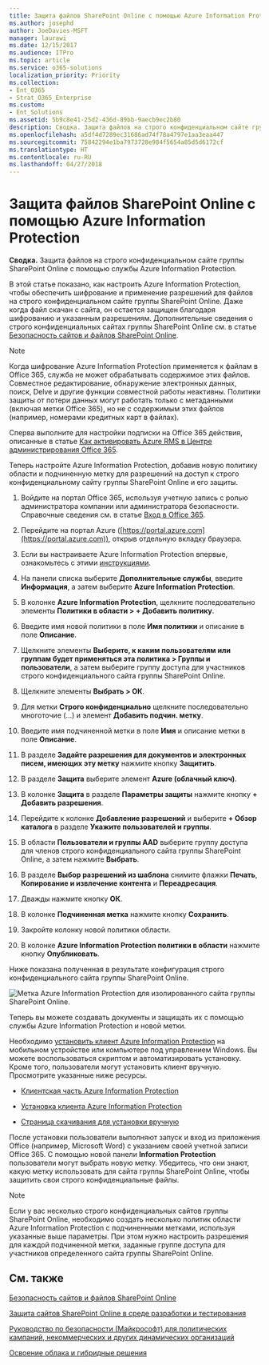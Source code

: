 ```yaml
---
title: Защита файлов SharePoint Online с помощью Azure Information Protection
ms.author: josephd
author: JoeDavies-MSFT
manager: laurawi
ms.date: 12/15/2017
ms.audience: ITPro
ms.topic: article
ms.service: o365-solutions
localization_priority: Priority
ms.collection:
- Ent_O365
- Strat_O365_Enterprise
ms.custom:
- Ent_Solutions
ms.assetid: 5b9c8e41-25d2-436d-89bb-9aecb9ec2b80
description: Сводка. Защита файлов на строго конфиденциальном сайте группы SharePoint Online с помощью службы Azure Information Protection.
ms.openlocfilehash: a5df4d7289ec31686ad74f78a4797e1aa3eaa447
ms.sourcegitcommit: 75842294e1ba7973728e984f5654a85d5d6172cf
ms.translationtype: HT
ms.contentlocale: ru-RU
ms.lasthandoff: 04/27/2018
---
```

# <a name="protect-sharepoint-online-files-with-azure-information-protection"></a>Защита файлов SharePoint Online с помощью Azure Information Protection

 **Сводка.** Защита файлов на строго конфиденциальном сайте группы SharePoint Online с помощью службы Azure Information Protection.
  
В этой статье показано, как настроить Azure Information Protection, чтобы обеспечить шифрование и применение разрешений для файлов на строго конфиденциальном сайте группы SharePoint Online. Даже когда файл скачан с сайта, он остается защищен благодаря шифрованию и указанным разрешениям. Дополнительные сведения о строго конфиденциальных сайтах группы SharePoint Online см. в статье [Безопасность сайтов и файлов SharePoint Online](secure-sharepoint-online-sites-and-files.md).
  
> [!NOTE]
> Когда шифрование Azure Information Protection применяется к файлам в Office 365, служба не может обрабатывать содержимое этих файлов. Совместное редактирование, обнаружение электронных данных, поиск, Delve и другие функции совместной работы неактивны. Политики защиты от потери данных могут работать только с метаданными (включая метки Office 365), но не с содержимым этих файлов (например, номерами кредитных карт в файлах). 
  
Сперва выполните для настройки подписки на Office 365 действия, описанные в статье [Как активировать Azure RMS в Центре администрирования Office 365](https://docs.microsoft.com/information-protection/deploy-use/activate-office365).
  
Теперь настройте Azure Information Protection, добавив новую политику области и подчиненную метку для разрешений на доступ к строго конфиденциальному сайту группы SharePoint Online и его защиты.
  
1. Войдите на портал Office 365, используя учетную запись с ролью администратора компании или администратора безопасности. Справочные сведения см. в статье [Вход в Office 365](https://support.office.com/Article/Where-to-sign-in-to-Office-365-e9eb7d51-5430-4929-91ab-6157c5a050b4).
    
2. Перейдите на портал Azure ([https://portal.azure.com](https://portal.azure.com)), открыв отдельную вкладку браузера.
    
3. Если вы настраиваете Azure Information Protection впервые, ознакомьтесь с этими [инструкциями](https://docs.microsoft.com/information-protection/deploy-use/configure-policy#to-access-the-azure-information-protection-blade-for-the-first-time).
    
4. На панели списка выберите **Дополнительные службы**, введите **Информация**, а затем выберите **Azure Information Protection**.
    
5. В колонке **Azure Information Protection**, щелкните последовательно элементы **Политики в области > + Добавить политику**.
    
6. Введите имя новой политики в поле **Имя политики** и описание в поле **Описание**.
    
7. Щелкните элементы **Выберите, к каким пользователям или группам будет применяться эта политика > Группы и пользователи**, а затем выберите группу доступа для участников строго конфиденциального сайта группы SharePoint Online. 
    
8. Щелкните элементы **Выбрать > ОК**.
    
9. Для метки **Строго конфиденциально** щелкните последовательно многоточие (…) и элемент **Добавить подчин. метку**.
    
10. Введите имя подчиненной метки в поле **Имя** и описание метки в поле **Описание**.
    
11. В разделе **Задайте разрешения для документов и электронных писем, имеющих эту метку** нажмите кнопку **Защитить**.
    
12. В разделе **Защита** выберите элемент **Azure (облачный ключ)**.
    
13. В колонке **Защита** в разделе **Параметры защиты** нажмите кнопку **+ Добавить разрешения**.
    
14. Перейдите к колонке **Добавление разрешений** и выберите **+ Обзор каталога** в разделе **Укажите пользователей и группы**.
    
15. В области **Пользователи и группы AAD** выберите группу доступа для членов строго конфиденциального сайта группы SharePoint Online, а затем нажмите **Выбрать**.
    
16. В разделе **Выбор разрешений из шаблона** снимите флажки **Печать**, **Копирование и извлечение контента** и **Переадресация**.
    
17. Дважды нажмите кнопку **ОК**.
    
18. В колонке **Подчиненная метка** нажмите кнопку **Сохранить**.
    
19. Закройте колонку новой политики области.
    
20. В колонке **Azure Information Protection  политики в области** нажмите кнопку **Опубликовать**.
    
Ниже показана полученная в результате конфигурация строго конфиденциального сайта группы SharePoint Online.
  
![Метка Azure Information Protection для изолированного сайта группы SharePoint Online.](images/8cc92aa4-e7bc-4c2f-a4a4-3b034b21aebf.png)
  
Теперь вы можете создавать документы и защищать их с помощью службы Azure Information Protection и новой метки.
  
Необходимо [установить клиент Azure Information Protection](https://docs.microsoft.com/information-protection/rms-client/install-client-app) на мобильном устройстве или компьютере под управлением Windows. Вы можете воспользоваться скриптом и автоматизировать установку. Кроме того, пользователи могут установить клиент вручную. Просмотрите указанные ниже ресурсы.
  
- [Клиентская часть Azure Information Protection](https://docs.microsoft.com/information-protection/rms-client/use-client)
    
- [Установка клиента Azure Information Protection](https://docs.microsoft.com/information-protection/rms-client/client-admin-guide)
    
- [Страница скачивания для установки вручную](https://www.microsoft.com/download/details.aspx?id=53018)
    
После установки пользователи выполняют запуск и вход из приложения Office (например, Microsoft Word) с указанием своей учетной записи Office 365. С помощью новой панели **Information Protection** пользователи могут выбрать новую метку. Убедитесь, что они знают, какую метку использовать для сайта группы SharePoint Online, чтобы защитить свои строго конфиденциальные файлы.
  
> [!NOTE]
> Если у вас несколько строго конфиденциальных сайтов группы SharePoint Online, необходимо создать несколько политик области Azure Information Protection с подчиненными метками, используя указанные выше параметры. При этом нужно настроить разрешения для каждой подчиненной метки, заданные группе доступа для участников определенного сайта группы SharePoint Online. 
  
## <a name="see-also"></a>См. также

[Безопасность сайтов и файлов SharePoint Online](secure-sharepoint-online-sites-and-files.md)
  
[Защита сайтов SharePoint Online в среде разработки и тестирования](secure-sharepoint-online-sites-in-a-dev-test-environment.md)
  
[Руководство по безопасности (Майкрософт) для политических кампаний, некоммерческих и других динамических организаций](microsoft-security-guidance-for-political-campaigns-nonprofits-and-other-agile-o.md)
  
[Освоение облака и гибридные решения](cloud-adoption-and-hybrid-solutions.md)




